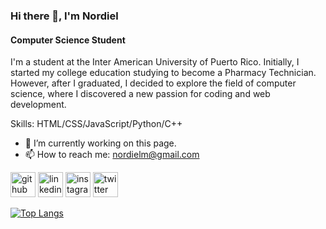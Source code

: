### Hi there 👋, I'm Nordiel
#### Computer Science Student
I'm a student at the Inter American University of Puerto Rico.
Initially, I started my college education studying to become a Pharmacy Technician. However, after I graduated, I decided to explore the field of computer science, where I discovered a new passion for coding and web development.

Skills: HTML/CSS/JavaScript/Python/C++

- 🔭 I’m currently working on this page. 
- 📫 How to reach me: nordielm@gmail.com 


[<img src='https://cdn.jsdelivr.net/npm/simple-icons@3.0.1/icons/github.svg' alt='github' height='40'>](https://github.com/nordiel)  [<img src='https://cdn.jsdelivr.net/npm/simple-icons@3.0.1/icons/linkedin.svg' alt='linkedin' height='40'>](https://www.linkedin.com/in/https://www.linkedin.com/in/nordielmartinez//)  [<img src='https://cdn.jsdelivr.net/npm/simple-icons@3.0.1/icons/instagram.svg' alt='instagram' height='40'>](https://www.instagram.com/https://www.instagram.com/nxrdiel/?next=%2F/)  [<img src='https://cdn.jsdelivr.net/npm/simple-icons@3.0.1/icons/twitter.svg' alt='twitter' height='40'>](https://twitter.com/https://twitter.com/nxrdiel)  

[![Top Langs](https://github-readme-stats.vercel.app/api/top-langs/?username=nordiel)](https://github.com/anuraghazra/github-readme-stats)


